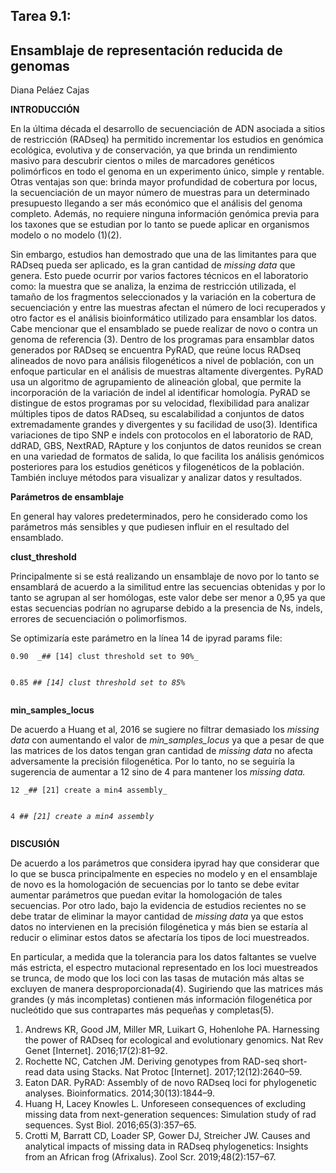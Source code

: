 <h2 id="tarea-9.1">Tarea 9.1:</h2>
<h2 id="ensamblaje-de-representación-reducida-de-genomas">Ensamblaje de representación reducida de genomas</h2>
<p>Diana Peláez Cajas</p>

<p><strong>INTRODUCCIÓN</strong></p>
<p>En la última década el desarrollo de secuenciación de ADN asociada a sitios de restricción (RADseq) ha permitido incrementar los estudios en genómica ecológica, evolutiva y de conservación, ya que brinda un rendimiento masivo para descubrir cientos o miles de marcadores genéticos polimórficos en todo el genoma en un experimento único, simple y rentable. Otras ventajas son que: brinda mayor profundidad de cobertura por locus, la secuenciación de un mayor número de muestras para un determinado presupuesto llegando a ser más económico que el análisis del genoma completo. Además, no requiere ninguna información genómica previa para los taxones que se estudian por lo tanto se puede aplicar en organismos modelo o no modelo (1)(2).</p>
<p>Sin embargo, estudios han demostrado que una de las limitantes para que RADseq pueda ser aplicado, es la gran cantidad de <em>missing data</em> que genera. Esto puede ocurrir por varios factores técnicos en el laboratorio como: la muestra que se analiza, la enzima de restricción utilizada, el tamaño de los fragmentos seleccionados y la variación en la cobertura de secuenciación y entre las muestras afectan el número de loci recuperados y otro factor es el análisis bioinformático utilizado para ensamblar los datos. Cabe mencionar que el ensamblado se puede realizar de novo o contra un genoma de referencia (3). Dentro de los programas para ensamblar datos generados por RADseq se encuentra PyRAD, que reúne locus RADseq alineados de novo para análisis filogenéticos a nivel de población, con un enfoque particular en el análisis de muestras altamente divergentes. PyRAD usa un algoritmo de agrupamiento de alineación global, que permite la incorporación de la variación de indel al identificar homología. PyRAD se distingue de estos programas por su velocidad, flexibilidad para analizar múltiples tipos de datos RADseq, su escalabilidad a conjuntos de datos extremadamente grandes y divergentes y su facilidad de uso(3). Identifica variaciones de tipo SNP e indels con protocolos en el laboratorio de RAD, ddRAD, GBS, NextRAD, RApture y los conjuntos de datos reunidos se crean en una variedad de formatos de salida, lo que facilita los análisis genómicos posteriores para los estudios genéticos y filogenéticos de la población. También incluye métodos para visualizar y analizar datos y resultados.</p>
<p><strong>Parámetros de ensamblaje</strong></p>
<p>En general hay valores predeterminados, pero he considerado como los parámetros más sensibles y que pudiesen influir en el resultado del ensamblado.</p>
<p><strong>clust_threshold</strong></p>
<p>Principalmente si se está realizando un ensamblaje de novo por lo tanto se ensamblará de acuerdo a la similitud entre las secuencias obtenidas y por lo tanto se agrupan al ser homólogas, este valor debe ser menor a 0,95 ya que estas secuencias podrían no agruparse debido a la presencia de Ns, indels, errores de secuenciación o polimorfismos.</p>
<p>Se optimizaría este parámetro en la línea 14 de ipyrad params file:</p>
<pre><code>0.90  _## [14] clust threshold set to 90%_

0.85  _## [14] clust threshold set to 85%_
</code></pre>
<p><strong>min_samples_locus</strong></p>
<p>De acuerdo a Huang et al, 2016 se sugiere no filtrar demasiado los <em>missing data</em> con aumentando el valor de <em>min_samples_locus</em> ya que a pesar de que las matrices de los datos tengan gran cantidad de <em>missing data</em> no afecta adversamente la precisión filogenética. Por lo tanto, no se seguiría la sugerencia de aumentar a 12 sino de 4 para mantener los <em>missing data.</em></p>
<pre><code>12 _## [21] create a min4 assembly_

4  _## [21] create a min4 assembly_
</code></pre>
<p><strong>DISCUSIÓN</strong></p>
<p>De acuerdo a los parámetros que considera ipyrad hay que considerar que lo que se busca principalmente en especies no modelo y en el ensamblaje de novo es la homologación de secuencias por lo tanto se debe evitar aumentar parámetros que puedan evitar la homologación de tales secuencias. Por otro lado, bajo la evidencia de estudios recientes no se debe tratar de eliminar la mayor cantidad de <em>missing data</em> ya que estos datos no intervienen en la precisión filogénetica y más bien se estaría al reducir o eliminar estos datos se afectaría los tipos de loci muestreados.</p>
<p>En particular, a medida que la tolerancia para los datos faltantes se vuelve más estricta, el espectro mutacional representado en los loci muestreados se trunca, de modo que los loci con las tasas de mutación más altas se excluyen de manera desproporcionada(4). Sugiriendo que las matrices más grandes (y más incompletas) contienen más información filogenética por nucleótido que sus contrapartes más pequeñas y completas(5).</p>
<ol>
<li>Andrews KR, Good JM, Miller MR, Luikart G, Hohenlohe PA. Harnessing the power of RADseq for ecological and evolutionary genomics. Nat Rev Genet [Internet]. 2016;17(2):81–92.</li>
<li>Rochette NC, Catchen JM. Deriving genotypes from RAD-seq short-read data using Stacks. Nat Protoc [Internet]. 2017;12(12):2640–59.</li>
<li>Eaton DAR. PyRAD: Assembly of de novo RADseq loci for phylogenetic analyses. Bioinformatics. 2014;30(13):1844–9.</li>
<li>Huang H, Lacey Knowles L. Unforeseen consequences of excluding missing data from next-generation sequences: Simulation study of rad sequences. Syst Biol. 2016;65(3):357–65.</li>
<li>Crotti M, Barratt CD, Loader SP, Gower DJ, Streicher JW. Causes and analytical impacts of missing data in RADseq phylogenetics: Insights from an African frog (Afrixalus). Zool Scr. 2019;48(2):157–67.</li>
</ol>

